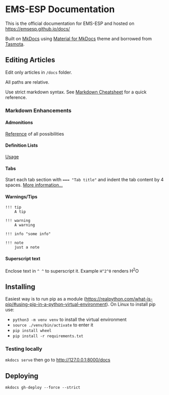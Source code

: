 # EMS-ESP Documentation

This is the official documentation for EMS-ESP and hosted on https://emsesp.github.io/docs/

Built on [MkDocs](https://www.mkdocs.org/) using [Material for MkDocs](https://squidfunk.github.io/mkdocs-material/) theme and borrowed from [Tasmota](https://github.com/tasmota/docs/tree/master).

## Editing Articles

Edit only articles in `/docs` folder.

All paths are relative.

Use strict markdown syntax. See [Markdown Cheatsheet](https://www.markdownguide.org/cheat-sheet/) for a quick reference.

### Markdown Enhancements

#### Admonitions

[Reference](https://squidfunk.github.io/mkdocs-material/reference/admonitions/) of all possibilities

#### Definition Lists

[Usage](https://squidfunk.github.io/mkdocs-material/reference/lists/#using-definition-lists)

#### Tabs

Start each tab section with `=== "Tab title"` and indent the tab content by 4 spaces. [More information...](https://facelessuser.github.io/pymdown-extensions/extensions/tabbed/)

#### Warnings/Tips

```
!!! tip
    A tip

!!! warning
    A warning

!!! info "some info"

!!! note
    just a note
```

#### Superscript text

Enclose text in `^ ^` to superscript it. Example `H^2^0` renders H<sup>2</sup>O

## Installing

Easiest way is to run pip as a module (https://realpython.com/what-is-pip/#using-pip-in-a-python-virtual-environment). On Linux to install pip use:

- `python3 -m venv venv` to install the virtual environment
- `source ./venv/bin/activate` to enter it
- `pip install wheel`
- `pip install -r requirements.txt`

### Testing locally

`mkdocs serve` then go to http://127.0.0.1:8000/docs

## Deploying

`mkdocs gh-deploy --force --strict`
